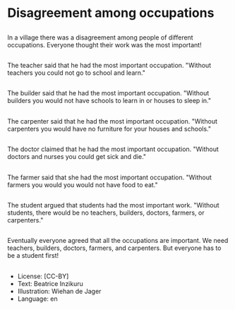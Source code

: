 # Disagreement among occupations

##
In a village there was a
disagreement among people
of different occupations.
Everyone thought their work
was the most important!

##
The teacher said that he had
the most important occupation.
"Without teachers you could
not go to school and learn."

##
The builder said that he had
the most important occupation.
"Without builders you would
not have schools to learn in
or houses to sleep in."

##
The carpenter said that he had
the most important occupation.
"Without carpenters you would
have no furniture for your
houses and schools."

##
The doctor claimed that he had
the most important occupation.
"Without doctors and nurses
you could get sick and die."

##
The farmer said that she had
the most important occupation.
"Without farmers you would
you would not have food
to eat."

##
The student argued that
students had the most
important work.
"Without students, there
would be no teachers,
builders, doctors, farmers,
or carpenters."

##
Eventually everyone agreed
that all the occupations are
important.
We need teachers, builders,
doctors, farmers, and
carpenters.
But everyone has to be a
student first!

##
* License: [CC-BY]
* Text: Beatrice Inzikuru
* Illustration: Wiehan de Jager
* Language: en
